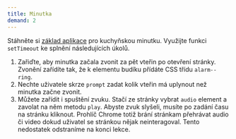 ```yaml
---
title: Minutka
demand: 2
---
```


Stáhněte si [základ aplikace](assets/minutka-zadani.zip) pro kuchyňskou minutku. Využijte funkci `setTimeout` ke splnění následujících úkolů.

1. Zařiďte, aby minutka začala zvonit za pět vteřin po otevření stránky. Zvonění zařídíte tak, že k elementu budíku přídáte CSS třídu `alarm--ring`.
1. Nechte uživatele skrze `prompt` zadat kolik vteřin má uplynout než minutka začne zvonit.
1. Můžete zařídit i spuštění zvuku. Stačí ze stránky vybrat `audio` element a zavolat na něm metodu `play`. Abyste zvuk slyšeli, musíte po zadání času na stránku kliknout. Prohlíč Chrome totiž brání stránkam přehrávat audio či video dokud uživatel se stránkou nějak neinteragoval. Tento nedostatek odstraníme na konci lekce.
